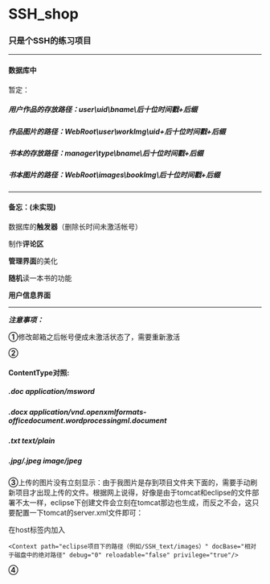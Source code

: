 # SSH_shop
### 只是个SSH的练习项目

---------------------------------------------------------------------------------------------------------

#### 数据库中
暂定：

#####  用户作品的存放路径：user\uid\bname\后十位时间戳+后缀

##### 作品图片的路径：WebRoot\user\workImg\uid+后十位时间戳+后缀

#####  书本的存放路径：manager\type\bname\后十位时间戳+后缀

##### 书本图片的路径：WebRoot\images\bookImg\后十位时间戳+后缀

---------------------------------------------------------------------------------------------------------

#### 备忘：(未实现)

数据库的**触发器**（删除长时间未激活帐号）

制作**评论区**

**管理界面**的美化

**随机**读一本书的功能

**用户信息界面**

---------------------------------------------------------------------------------------------------------

***注意事项：***

**①**修改邮箱之后帐号便成未激活状态了，需要重新激活

**②**

#### ContentType对照:

##### .doc       application/msword

##### .docx      application/vnd.openxmlformats-officedocument.wordprocessingml.document

##### .txt       text/plain

##### .jpg/.jpeg image/jpeg



**③**上传的图片没有立刻显示：由于我图片是存到项目文件夹下面的，需要手动刷新项目才出现上传的文件。根据网上说得，好像是由于tomcat和eclipse的文件部署不太一样，eclipse下创建文件会立刻在tomcat那边也生成，而反之不会，这只要配置一下tomcat的server.xml文件即可：

在host标签内加入

`<Context path="eclipse项目下的路径（例如/SSH_text/images）" docBase="相对于磁盘中的绝对路径" debug="0" reloadable="false" privilege="true"/>`

**④**